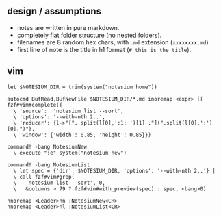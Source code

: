 ## design / assumptions

- notes are written in pure markdown.
- completely flat folder structure (no nested folders).
- filenames are 8 random hex chars, with `.md` extension (`xxxxxxxx.md`).
- first line of note is the title in h1 format (`# this is the title`).

## vim

```vim
let $NOTESIUM_DIR = trim(system("notesium home"))

autocmd BufRead,BufNewFile $NOTESIUM_DIR/*.md inoremap <expr> [[ fzf#vim#complete({
  \ 'source':  'notesium list --sort',
  \ 'options': '--with-nth 2..',
  \ 'reducer': {l->"[". split(l[0],':1: ')[1] ."](".split(l[0],':')[0].")"},
  \ 'window': {'width': 0.85, 'height': 0.85}})

command! -bang NotesiumNew
  \ execute ":e" system("notesium new")

command! -bang NotesiumList
  \ let spec = {'dir': $NOTESIUM_DIR, 'options': '--with-nth 2..'} |
  \ call fzf#vim#grep(
  \   'notesium list --sort', 0,
  \   &columns > 79 ? fzf#vim#with_preview(spec) : spec, <bang>0)

nnoremap <Leader>nn :NotesiumNew<CR>
nnoremap <Leader>nl :NotesiumList<CR>
```
